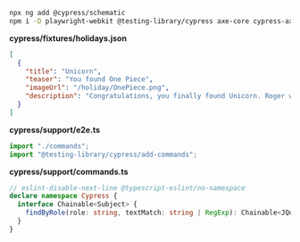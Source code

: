 ```bash
npx ng add @cypress/schematic
npm i -D playwright-webkit @testing-library/cypress axe-core cypress-axe
```

**cypress/fixtures/holidays.json**

```json
[
  {
    "title": "Unicorn",
    "teaser": "You found One Piece",
    "imageUrl": "/holiday/OnePiece.png",
    "description": "Congratulations, you finally found Unicorn. Roger would be proud of you."
  }
]
```

**cypress/support/e2e.ts**

```typescript
import "./commands";
import "@testing-library/cypress/add-commands";
```

**cypress/support/commands.ts**

```typescript
// eslint-disable-next-line @typescript-eslint/no-namespace
declare namespace Cypress {
  interface Chainable<Subject> {
    findByRole(role: string, textMatch: string | RegExp): Chainable<JQuery>;
  }
}
```
